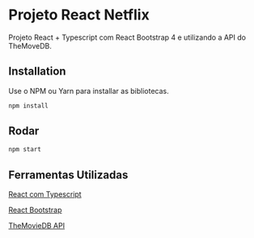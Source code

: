 # Projeto React Netflix

Projeto React + Typescript com React Bootstrap 4 e utilizando a API do TheMoveDB.

## Installation

Use o NPM ou Yarn para installar as bibliotecas.

```bash
npm install
```

## Rodar

```bash
npm start
```

## Ferramentas Utilizadas
[React com Typescript](https://create-react-app.dev/docs/adding-typescript/)

[React Bootstrap](https://react-bootstrap.github.io/)

[TheMovieDB API](https://developers.themoviedb.org/3/find/find-by-id)
